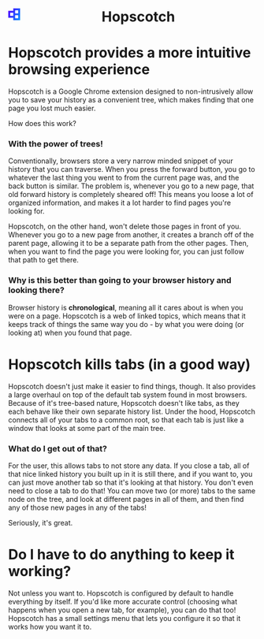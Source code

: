 <h1 align="center">
	<span style="width: 50%;">
		<img alt="logo" src="assets/img/hopscotch-icon128.png" style="display: inline-block; float: left;" width=24px>
		<span>Hopscotch</span>
	</span>
</h1>

# Hopscotch provides a more intuitive browsing experience
Hopscotch is a Google Chrome extension designed to non-intrusively allow you to save your history as a
convenient tree, which makes finding that one page you lost much easier.

How does this work?
### With the power of trees!
Conventionally, browsers store a very narrow minded snippet of your history that you can traverse.
When you press the forward button, you go to whatever the last thing you went to from the current
page was, and the back button is similar. The problem is, whenever you go to a new page, that old
forward history is completely sheared off! This means you loose a lot of organized information,
and makes it a lot harder to find pages you're looking for.

Hopscotch, on the other hand, won't delete those pages in front of you. Whenever you go to a new
page from another, it creates a branch off of the parent page, allowing it to be a separate path
from the other pages. Then, when you want to find the page you were looking for, you can just
follow that path to get there.

### Why is this better than going to your browser history and looking there?
Browser history is **chronological**, meaning all it cares about is when you were on a page.
Hopscotch is a web of linked topics, which means that it keeps track of things the same way
you do - by what you were doing (or looking at) when you found that page.

# Hopscotch kills tabs (in a good way)
Hopscotch doesn't just make it easier to find things, though. It also provides a large overhaul
on top of the default tab system found in most browsers. Because of it's tree-based nature,
Hopscotch doesn't like tabs, as they each behave like their own separate history list. Under
the hood, Hopscotch connects all of your tabs to a common root, so that each tab is just like
a window that looks at some part of the main tree.

### What do I get out of that?
For the user, this allows tabs to not store any data. If you close a tab, all of that nice linked
history you built up in it is still there, and if you want to, you can just move another tab so
that it's looking at that history. You don't even need to close a tab to do that! You can move
two (or more) tabs to the same node on the tree, and look at different pages in all of them, and
then find any of those new pages in any of the tabs!

Seriously, it's great.

# Do I have to do anything to keep it working?
Not unless you want to. Hopscotch is configured by default to handle everything by itself.
If you'd like more accurate control (choosing what happens when you open a new tab, for example),
you can do that too! Hopscotch has a small settings menu that lets you configure it so that it
works how you want it to.
